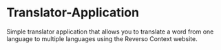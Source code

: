 # Translator-Application
Simple translator application that allows you to translate a word from one language to multiple languages using the Reverso Context website.

